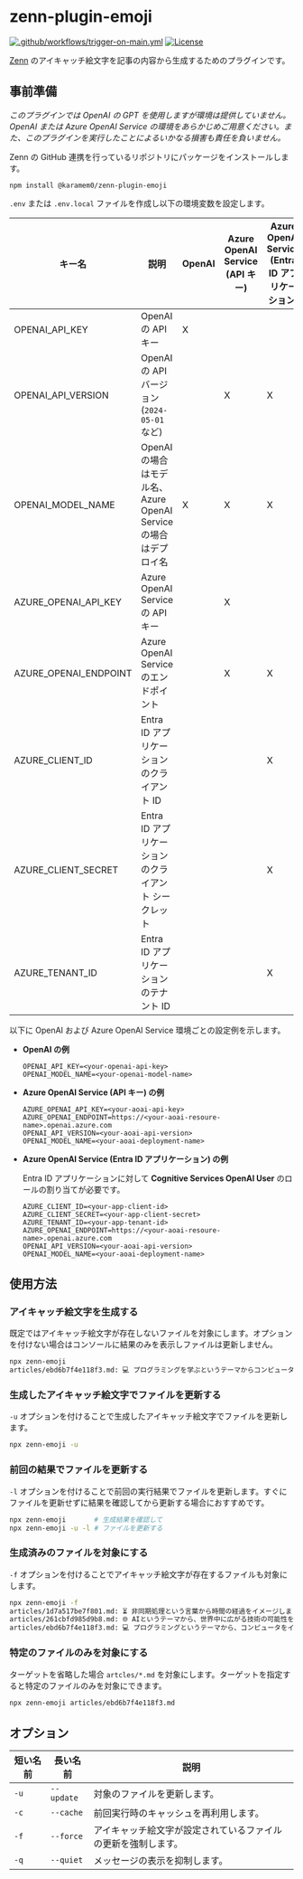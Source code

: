 # zenn-plugin-emoji

[![.github/workflows/trigger-on-main.yml](https://github.com/karamem0/zenn-plugin-emoji/actions/workflows/trigger-on-main.yml/badge.svg)](https://github.com/karamem0/zenn-plugin-emoji/actions/workflows/trigger-on-main.yml)
[![License](https://img.shields.io/github/license/karamem0/zenn-plugin-emoji.svg)](https://github.com/karamem0/zenn-plugin-emoji/blob/main/LICENSE)

[Zenn](https://zenn.dev/) のアイキャッチ絵文字を記事の内容から生成するためのプラグインです。

## 事前準備

*このプラグインでは OpenAI の GPT を使用しますが環境は提供していません。OpenAI または Azure OpenAI Service の環境をあらかじめご用意ください。また、このプラグインを実行したことによるいかなる損害も責任を負いません。*

Zenn の GitHub 連携を行っているリポジトリにパッケージをインストールします。

```
npm install @karamem0/zenn-plugin-emoji
```

`.env` または `.env.local` ファイルを作成し以下の環境変数を設定します。

|キー名|説明|OpenAI|Azure OpenAI Service (API キー)|Azure OpenAI Service (Entra ID アプリケーション)|
|-|-|-|-|-|
|OPENAI_API_KEY|OpenAI の API キー|X|||
|OPENAI_API_VERSION|OpenAI の API バージョン (`2024-05-01` など)||X|X|
|OPENAI_MODEL_NAME|OpenAI の場合はモデル名、Azure OpenAI Serviceの場合はデプロイ名|X|X|X|
|AZURE_OPENAI_API_KEY|Azure OpenAI Service の API キー||X||
|AZURE_OPENAI_ENDPOINT|Azure OpenAI Service のエンドポイント||X|X|
|AZURE_CLIENT_ID|Entra ID アプリケーションのクライアント ID|||X|
|AZURE_CLIENT_SECRET|Entra ID アプリケーションのクライアント シークレット|||X|
|AZURE_TENANT_ID|Entra ID アプリケーションのテナント ID|||X|

以下に OpenAI および Azure OpenAI Service 環境ごとの設定例を示します。

- **OpenAI の例**

    ```
    OPENAI_API_KEY=<your-openai-api-key>
    OPENAI_MODEL_NAME=<your-openai-model-name>
    ```

- **Azure OpenAI Service (API キー) の例**

    ```
    AZURE_OPENAI_API_KEY=<your-aoai-api-key>
    AZURE_OPENAI_ENDPOINT=https://<your-aoai-resoure-name>.openai.azure.com
    OPENAI_API_VERSION=<your-aoai-api-version>
    OPENAI_MODEL_NAME=<your-aoai-deployment-name>
    ```

- **Azure OpenAI Service (Entra ID アプリケーション) の例**

    Entra ID アプリケーションに対して **Cognitive Services OpenAI User** のロールの割り当てが必要です。

    ```
    AZURE_CLIENT_ID=<your-app-client-id>
    AZURE_CLIENT_SECRET=<your-app-client-secret>
    AZURE_TENANT_ID=<your-app-tenant-id>
    AZURE_OPENAI_ENDPOINT=https://<your-aoai-resoure-name>.openai.azure.com
    OPENAI_API_VERSION=<your-aoai-api-version>
    OPENAI_MODEL_NAME=<your-aoai-deployment-name>
    ```

## 使用方法

### アイキャッチ絵文字を生成する

既定ではアイキャッチ絵文字が存在しないファイルを対象にします。オプションを付けない場合はコンソールに結果のみを表示しファイルは更新しません。

```bash
npx zenn-emoji
articles/ebd6b7f4e118f3.md: 💻 プログラミングを学ぶというテーマからコンピュータをイメージしました。
```

### 生成したアイキャッチ絵文字でファイルを更新する

`-u` オプションを付けることで生成したアイキャッチ絵文字でファイルを更新します。

```bash
npx zenn-emoji -u
```

### 前回の結果でファイルを更新する

`-l` オプションを付けることで前回の実行結果でファイルを更新します。すぐにファイルを更新せずに結果を確認してから更新する場合におすすめです。

```bash
npx zenn-emoji       # 生成結果を確認して
npx zenn-emoji -u -l # ファイルを更新する
```

### 生成済みのファイルを対象にする

`-f` オプションを付けることでアイキャッチ絵文字が存在するファイルも対象にします。

```bash
npx zenn-emoji -f
articles/1d7a517be7f801.md: ⏳ 非同期処理という言葉から時間の経過をイメージしました。
articles/261cbfd985d9b8.md: 🌐 AIというテーマから、世界中に広がる技術の可能性をイメージしました。
articles/ebd6b7f4e118f3.md: 💻 プログラミングというテーマから、コンピュータをイメージしました。
```

### 特定のファイルのみを対象にする

ターゲットを省略した場合 `artcles/*.md` を対象にします。ターゲットを指定すると特定のファイルのみを対象にできます。

```bash
npx zenn-emoji articles/ebd6b7f4e118f3.md
```

## オプション

|短い名前|長い名前|説明|
|-|-|-|
|`-u`|`--update`|対象のファイルを更新します。|
|`-c`|`--cache`|前回実行時のキャッシュを再利用します。|
|`-f`|`--force`|アイキャッチ絵文字が設定されているファイルの更新を強制します。|
|`-q`|`--quiet`|メッセージの表示を抑制します。|
